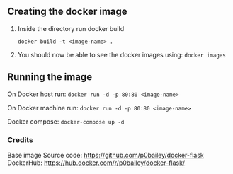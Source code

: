 ## Creating the docker image
1. Inside the directory run docker build 

    `docker build -t <image-name> .`
    
2. You should now be able to see the docker images using: `docker images`

## Running the image

On Docker host run: `docker run -d -p 80:80 <image-name>`

On Docker machine run: `docker run -d -p 80:80 <image-name>`

Docker compose: `docker-compose up -d`


### Credits
Base image 
Source code: https://github.com/p0bailey/docker-flask
DockerHub: https://hub.docker.com/r/p0bailey/docker-flask/


